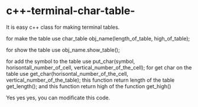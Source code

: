 # c++-terminal-char-table-
It is easy c++ class for making terminal tables.

for make the table use char_table obj_name(length_of_table, high_of_table);

for show the table use obj_name.show_table();

for add the symbol to the table use put_char(symbol, horisontall_number_of_cell, vertical_number_of_the_cell);
for get char on the table use get_char(horisontal_number_of_the_cell, vertical_number_of_the_table);
this function return length of the table get_length();
and this function return high of the function  get_high() 




Yes yes yes, you can modificate this code.
